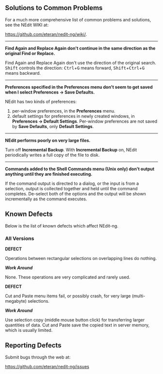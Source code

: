 
## Solutions to Common Problems

For a much more comprehensive list of common problems and solutions, see
the NEdit WIKI at:

<https://github.com/eteran/nedit-ng/wiki/>.

-----

**Find Again and Replace Again don't continue in the same direction as the original Find or Replace.**  

Find Again and Replace Again don't use the direction of the original search. <kbd>Shift</kbd> controls the direction: <kbd>Ctrl</kbd>+<kbd>G</kbd> means forward, <kbd>Shift</kbd>+<kbd>Ctrl</kbd>+<kbd>G</kbd> means backward.

-----

**Preferences specified in the Preferences menu don't seem to get saved when I select Preferences &rarr; Save Defaults.**  

NEdit has two kinds of preferences:  

1. per-window preferences, in the **Preferences** menu. 
2. default settings for preferences in newly created windows, in **Preferences &rarr; Default Settings**. Per-window preferences are not saved by **Save Defaults**, only **Default Settings**.

-----

**NEdit performs poorly on very large files.**  

Turn off **Incremental Backup**. With **Incremental Backup** on, NEdit periodically writes a full copy of the file to disk.

-----

**Commands added to the Shell Commands menu (Unix only) don't output anything until they are finished executing.**  

If the command output is directed to a dialog, or the input is from a selection, 
output is collected together and held until the command completes. De-select 
both of the options and the output will be shown incrementally as the 
command executes.

## Known Defects

Below is the list of known defects which affect NEdit-ng.

### All Versions

**DEFECT**

Operations between rectangular selections on overlapping lines do
nothing.

***Work Around***

None. These operations are very complicated and rarely used.

**DEFECT**

Cut and Paste menu items fail, or possibly crash, for very large
(multi-megabyte) selections.

***Work Around***

Use selection copy (middle mouse button click) for transferring larger
quantities of data. Cut and Paste save the copied text in server memory,
which is usually limited.

## Reporting Defects

Submit bugs through the web at:

<https://github.com/eteran/nedit-ng/issues>
